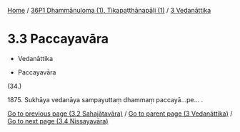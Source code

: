 
[Home](/) / [36P1 Dhammānuloma (1), Tikapaṭṭhānapāḷi (1)](...md) / [3 Vedanāttika](../36P1/3.md)

# 3.3 Paccayavāra

* Vedanāttika

* Paccayavāra

(34.)

1875\. Sukhāya vedanāya sampayuttaṃ dhammaṃ paccayā…pe… .

[Go to previous page (3.2 Sahajātavāra)](3.2.md) / [Go to parent page (3 Vedanāttika)](../36P1/3.md) / [Go to next page (3.4 Nissayavāra)](3.4.md)


